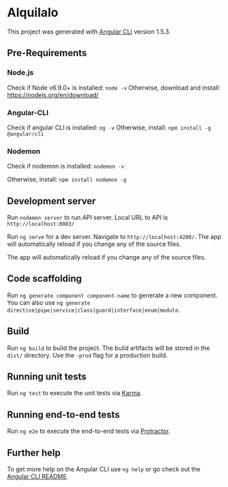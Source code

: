# Alquilalo

This project was generated with [Angular CLI](https://github.com/angular/angular-cli) version 1.5.3.

## Pre-Requirements


### Node.js
Check if Node v6.9.0+ is installed:
`node -v`
Otherwise, download and install:
https://nodejs.org/en/download/

### Angular-CLI
Check if angular CLI is installed:
`ng -v`
Otherwise, install:
`npm install -g @angular/cli`

### Nodemon
Check if nodemon is installed:
`nodemon -v`

Otherwise, install:
`npm install nodemon -g`

## Development server
Run `nodemon server` to run API server. 
Local URL to API is `http://localhost:8083/`

Run `ng serve` for a dev server. Navigate to `http://localhost:4200/`. The app will automatically reload if you change any of the source files.

The app will automatically reload if you change any of the source files.

## Code scaffolding

Run `ng generate component component-name` to generate a new component. You can also use `ng generate directive|pipe|service|class|guard|interface|enum|module`.

## Build

Run `ng build` to build the project. The build artifacts will be stored in the `dist/` directory. Use the `-prod` flag for a production build.

## Running unit tests

Run `ng test` to execute the unit tests via [Karma](https://karma-runner.github.io).

## Running end-to-end tests

Run `ng e2e` to execute the end-to-end tests via [Protractor](http://www.protractortest.org/).

## Further help

To get more help on the Angular CLI use `ng help` or go check out the [Angular CLI README](https://github.com/angular/angular-cli/blob/master/README.md).

